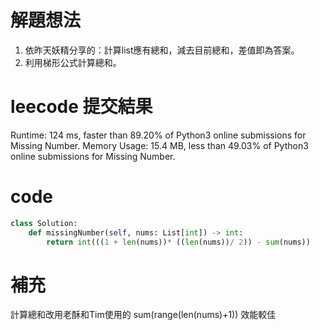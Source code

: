 # 解題想法
1. 依昨天妖精分享的：計算list應有總和，減去目前總和，差值即為答案。
2. 利用梯形公式計算總和。

# leecode 提交結果
Runtime: 124 ms, faster than 89.20% of Python3 online submissions for Missing Number.
Memory Usage: 15.4 MB, less than 49.03% of Python3 online submissions for Missing Number.

# code
```python
class Solution:
    def missingNumber(self, nums: List[int]) -> int:
        return int(((1 + len(nums))* ((len(nums))/ 2)) - sum(nums))
```

# 補充
計算總和改用老酥和Tim使用的 sum(range(len(nums)+1)) 效能較佳
